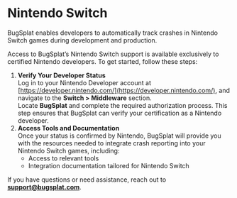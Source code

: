 # Nintendo Switch

BugSplat enables developers to automatically track crashes in Nintendo Switch games during development and production.

Access to BugSplat’s Nintendo Switch support is available exclusively to certified Nintendo developers. To get started, follow these steps:

1. **Verify Your Developer Status**\
   Log in to your Nintendo Developer account at [https://developer.nintendo.com/](https://developer.nintendo.com/), and navigate to the **Switch > Middleware** section.\
   Locate **BugSplat** and complete the required authorization process. This step ensures that BugSplat can verify your certification as a Nintendo developer.
2. **Access Tools and Documentation**\
   Once your status is confirmed by Nintendo, BugSplat will provide you with the resources needed to integrate crash reporting into your Nintendo Switch games, including:
   * Access to relevant tools
   * Integration documentation tailored for Nintendo Switch

If you have questions or need assistance, reach out to **support@bugsplat.com**.
